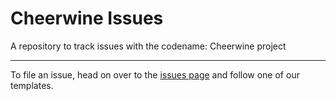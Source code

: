 # Cheerwine Issues
A repository to track issues with the codename: Cheerwine project

---

To file an issue, head on over to the [issues page](https://github.com/trezm/cheerwine-issues/issues) and follow one of our templates.
